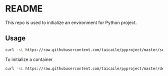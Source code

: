 # README

This repo is used to initialize an environment for Python project.

## Usage

```bash
curl -sL https://raw.githubusercontent.com/taicaile/pyproject/master/setup.sh | bash
```

To initialize a container

```bash
curl -sL https://raw.githubusercontent.com/taicaile/pyproject/master/dev-init.sh | bash
```
